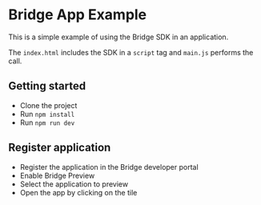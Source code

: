 # Bridge App Example

This is a simple example of using the Bridge SDK in an application.

The `index.html` includes the SDK in a `script` tag and `main.js` performs the call.

## Getting started

* Clone the project
* Run `npm install`
* Run `npm run dev`

## Register application

* Register the application in the Bridge developer portal
* Enable Bridge Preview
* Select the application to preview
* Open the app by clicking on the tile


